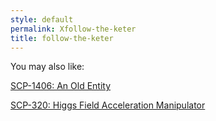 ```yaml
---
style: default
permalink: Xfollow-the-keter
title: follow-the-keter
---
```

You may also like:

[SCP-1406: An Old Entity](http://scp-wiki.net/scp-1406)

[SCP-320: Higgs Field Acceleration Manipulator](http://scp-wiki.net/scp-320)
